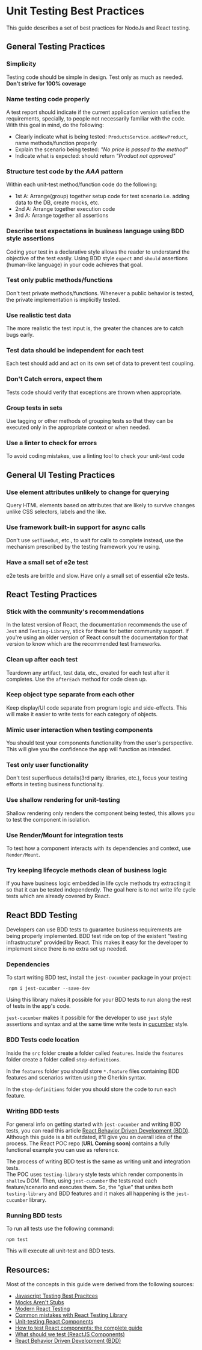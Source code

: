 # Unit Testing Best Practices
This guide describes a set of best practices for NodeJs and React testing.

## General Testing Practices

### Simplicity
Testing code should be simple in design. Test only as much as needed. **Don't strive for 100% coverage**

### Name testing code properly
A test report should indicate if the current application version satisfies the requirements, specially, to people not necessarily familiar with the code.
With this goal in mind, do the following:
- Clearly indicate what is being tested: `ProductsService.addNewProduct`, name methods/function properly
- Explain the scenario being tested: *"No price is passed to the method"*
- Indicate what is expected: should return *"Product not approved"*

### Structure test code by the *AAA* pattern
Within each unit-test method/function code do the following: 
- 1st A: Arrange(group) together setup code for test scenario i.e. adding data to the DB, create mocks, etc.
- 2nd A: Arrange together execution code
- 3rd A: Arrange together all assertions 

### Describe test expectations in business language using BDD style assertions
Coding your test in a declarative style allows the reader to understand the objective of the test easily. 
Using BDD style `expect` and `should` assertions (human-like language) in your code achieves that goal. 

### Test only public methods/functions
Don't test private methods/functions. Whenever a public behavior is tested, the private implementation is implicitly tested.

### Use realistic test data
The more realistic the test input is, the greater the chances are to catch bugs early.

### Test data should be independent for each test
Each test should add and act on its own set of data to prevent test coupling. 

### Don't Catch errors, expect them
Tests code should verify that exceptions are thrown when appropriate.

### Group tests in sets
Use tagging or other methods of grouping tests so that they can be executed only in the appropriate context or when needed.

### Use a linter to check for errors
To avoid coding mistakes, use a linting tool to check your unit-test code 

## General UI Testing Practices

### Use element attributes unlikely to change for querying
Query HTML elements based on attributes that are likely to survive changes unlike CSS selectors, labels and the like.

### Use framework built-in support for async calls
Don't use `setTimeOut`, etc., to wait for calls to complete instead, use the mechanism prescribed by the testing framework you're using.

### Have a small set of  e2e test
e2e tests are brittle and slow. Have only a small set of essential e2e tests. 


## React Testing Practices

### Stick with the community's recommendations
In the latest version of React, the documentation recommends the use of `Jest` and `Testing-Library`, stick for these for better community support.
If you're using an older version of React consult the documentation for that version to know which are the recommended test frameworks.

### Clean up after each test
Teardown any artifact, test data, etc., created for each test after it completes. Use the `afterEach` method for code clean up.

### Keep object type separate from each other
Keep display/UI code separate from program logic and side-effects. This will make it easier to write tests for each category of objects.

### Mimic user interaction when testing components
You should test your components functionality from the user's perspective. This will give you the confidence the app will function as intended.

### Test only user functionality
Don't test superfluous details(3rd party libraries, etc.), focus your testing efforts in testing business functionality.

### Use shallow rendering for unit-testing
Shallow rendering only renders the component being tested, this allows you to test the component in isolation.

### Use Render/Mount for integration tests
To test how a component interacts with its dependencies and context, use `Render/Mount`.

### Try keeping lifecycle methods clean of business logic
If you have business logic embedded in life cycle methods try extracting it so that it can be tested independently. 
The goal here is to not write life cycle tests which are already covered by React.


## React BDD Testing 
Developers can use BDD tests to guarantee business requirements are being properly implemented. 
BDD test ride on top of the existent "testing infrastructure" provided by React. 
This makes it easy for the developer to implement since there is no extra set up needed.

### Dependencies
To start writing BDD test, install the `jest-cucumber` package in your project:

``` npm i jest-cucumber --save-dev```

Using this library makes it possible for your BDD tests to run along the rest of tests in the app's code.

`jest-cucumber` makes it possible for the developer to use `jest` style assertions and syntax and at the same time write tests in [cucumber](https://cucumber.io) style. 

### BDD Tests code location
Inside the `src` folder create a folder called `features`. Inside the `features` folder create a folder called `step-definitions`.

In the `features` folder you should store `*.feature` files containing BDD features and scenarios written using the Gherkin syntax.

In the `step-definitions` folder you should store the code to run each feature. 

### Writing BDD tests
For general info on getting started with `jest-cucumber` and writing BDD tests, you can read this article [React Behavior Driven Development (BDD)](https://codeburst.io/react-behavior-driven-development-bdd-535afd364e5f).
Although this guide is a bit outdated, it'll give you an overall idea of the process. The React POC repo (**URL Coming soon**) contains a fully functional example you can use as reference.

The process of writing BDD test is the same as writing unit and integration tests.  
The POC uses `testing-library` style tests which render components in `shallow` DOM. 
Then, using `jest-cucumber` the tests read each feature/scenario and executes them.
So, the "glue" that unites both `testing-library` and BDD features and it makes all happening is the `jest-cucumber` library. 
 
### Running BDD tests
To run all tests use the following command:

```npm test```

This will execute all unit-test and BDD tests.

## Resources:
Most of the concepts in this guide were derived from the following sources:
- [Javascript Testing Best Pracitces](https://github.com/goldbergyoni/javascript-testing-best-practices/)
- [Mocks Aren't Stubs](https://martinfowler.com/articles/mocksArentStubs.html)
- [Modern React Testing](https://blog.sapegin.me/all/react-testing-1-best-practices/)
- [Common mistakes with React Testing Library](https://kentcdodds.com/blog/common-mistakes-with-react-testing-library)
- [Unit-testing React Components](https://medium.com/javascript-scene/unit-testing-react-components-aeda9a44aae2)
- [How to test React components: the complete guide](https://www.freecodecamp.org/news/testing-react-hooks/)
- [What should we test (ReactJS Components)](https://hackernoon.com/what-should-we-test-reactjs-components-647ded674928)
- [React Behavior Driven Development (BDD)](https://codeburst.io/react-behavior-driven-development-bdd-535afd364e5f)
